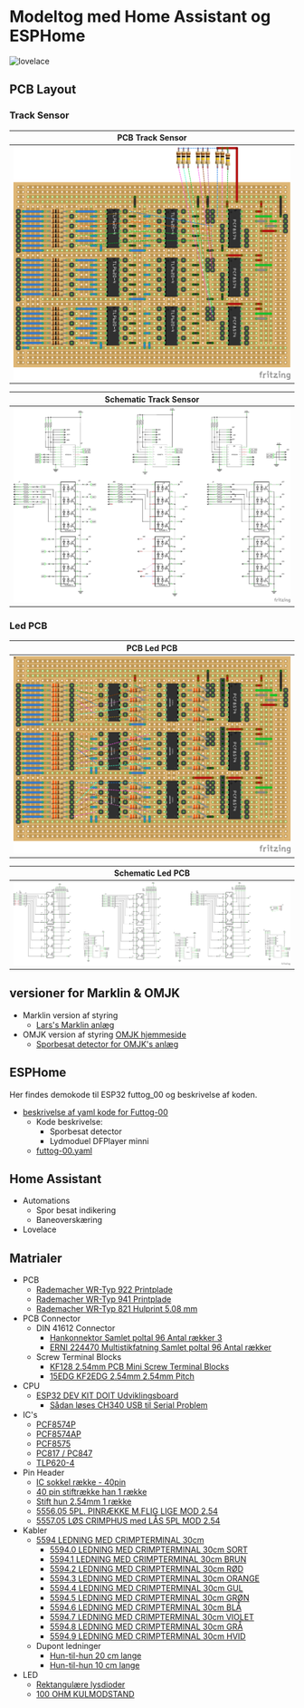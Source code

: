 # Modeltog med Home Assistant og ESPHome

![lovelace](./marklin/Images/Sk%C3%A6rmbillede%20fra%202023-03-29%2017-42-37.png)

## PCB Layout

### Track Sensor

|PCB Track Sensor|
|:---:|
|![PCB](./Fritzing/pcb/input_track_bb.png)  |

|Schematic Track Sensor|
|:---:|
|![Shematic](./Fritzing/pcb/input_track_schem.png)|

### Led PCB

|PCB Led PCB |
|:---:|
|![PCB](./Fritzing/pcb/output_led_bb.png)  |

|Schematic Led PCB|
|:---:|
|![Shematic](./Fritzing/pcb/output_led_schem.png)|

## versioner for Marklin & OMJK

* Marklin version af styring 
  * [Lars's Marklin anlæg](./marklin/Marklin.md)
* OMJK version af styring [OMJK hjemmeside](https://www.facebook.com/omjk1949)
  * [Sporbesat detector for OMJK's anlæg](./omjk/OMJK.md)

## ESPHome

Her findes demokode til ESP32 futtog_00
og beskrivelse af koden.

* [beskrivelse af yaml kode for Futtog-00](./ESPHome/esphome.md)
  * Kode beskrivelse:
    * Sporbesat detector 
    * Lydmoduel DFPlayer minni
  * [futtog-00.yaml](./ESPHome/yaml/futtog-00.yaml)

## Home Assistant

* Automations
  * Spor besat indikering
  * Baneoverskæring
* Lovelace

## Matrialer

* PCB
  * [Rademacher WR-Typ 922 Printplade](https://www.conradelektronik.dk/p/rademacher-wr-typ-922-printplade-til-eksperimenter-hardt-papir-l-x-b-160-mm-x-100-mm-35-m-rastermal-254-mm-indhold-521214 "conradelektronik.dk")
  * [Rademacher WR-Typ 941 Printplade](https://www.conradelektronik.dk/p/rademacher-wr-typ-941-europrintplade-epoxyd-l-x-b-160-mm-x-100-mm-35-m-rastermal-254-mm-indhold-1-stk-529568 "conradelektronik.dk")
  * [Rademacher WR-Typ 821 Hulprint 5.08 mm](https://www.conradelektronik.dk/p/rademacher-wr-typ-821-printplade-hardt-papir-l-x-b-160-mm-x-100-mm-35-m-rastermal-508-mm-indhold-1-stk-527232 "conradelektronik.dk")
* PCB Connector
  * DIN 41612 Connector
    * [Hankonnektor Samlet poltal 96 Antal rækker 3](https://www.conradelektronik.dk/p/tru-components-tc-a-cm96abcr-203-hankonnektor-samlet-poltal-96-antal-rkker-3-1-stk-1586479 "conradelektronik.dk")
    * [ERNI 224470 Multistikfatning Samlet poltal 96 Antal rækker](https://www.conradelektronik.dk/p/erni-224470-multistikfatning-samlet-poltal-96-antal-rkker-3-1-stk-1169120 "conradelektronik.dk")
  * Screw Terminal Blocks  
    * [KF128 2.54mm PCB Mini Screw Terminal Blocks](https://www.aliexpress.com/item/1005001677869988.html?spm=a2g0o.productlist.main.1.dbd222fdV7W0to&algo_pvid=aa72d057-3d1a-4c99-b944-2046c7ceadf4&algo_exp_id=aa72d057-3d1a-4c99-b944-2046c7ceadf4-0&pdp_ext_f=%7B%22sku_id%22%3A%2212000030016966538%22%7D&pdp_npi=3%40dis%21DKK%2123.02%2117.93%21%21%21%21%21%40212250c216804576244045200d0707%2112000030016966538%21sea%21DK%210&curPageLogUid=WK4w9B6z5Rnf)
    * [15EDG KF2EDG 2.54mm 2.54mm Pitch](https://www.aliexpress.com/item/1005004709162265.html?spm=a2g0o.productlist.main.51.29cb7e79CowySb&algo_pvid=4d1174eb-fd2e-4379-b9de-324859466603&algo_exp_id=4d1174eb-fd2e-4379-b9de-324859466603-25&pdp_ext_f=%7B%22sku_id%22%3A%2212000030194807351%22%7D&pdp_npi=3%40dis%21DKK%2122.54%2122.54%21%21%21%21%21%402122443916804688660288319d06e0%2112000030194807351%21sea%21DK%210&curPageLogUid=noc6Dld5wriM)
* CPU
  * [ESP32 DEV KIT DOIT Udviklingsboard](https://ebits.dk/products/esp32-dev-kit-doit-udviklingsboard?_pos=2&_sid=e219da91c&_ss=r "ebits.dk")
    * [Sådan løses CH340 USB til Serial Problem](https://unix.stackexchange.com/a/670637 "unix.stackexchange.com")
* IC's
  * [PCF8574P](https://softgenie.dk/ic/946-pcf8574.html "softgenie.dk")
  * [PCF8574AP ](https://softgenie.dk/ic/259-pcf8574ap.html "softgenie.dk")
  * [PCF8575](https://softgenie.dk/diverse/1534-i2c-16-portudvidelse-arduiniraspberry.html "softgenie.dk")
  * [PC817 / PC847](https://softgenie.dk/ic/302-pc817-opto-coubler.html "softgenie.dk")
  * [TLP620-4](https://el-supply.dk/tlp620-4-optokobler-55v-50ma-5kv-dil16/varenummer/0-386TLP620-4 "EL-Supply")
* Pin Header
  * [IC sokkel række - 40pin](https://softgenie.dk/ic-sokler/293-ic-sokel-raekke-40pin.html "softgenie.dk")
  * [40 pin stiftrække han 1 række](https://softgenie.dk/stik-connector/263-40-pin-stiftraekke-han-1-raekke.html "softgenie.dk")
  * [Stift hun 2.54mm 1 række](https://softgenie.dk/stik-connector/3112-stift-hun-254mm-1-raekke.html#/pins-40_pins "softgenie.dk")
  * [5556.05 5PL. PINRÆKKE M.FLIG LIGE MOD 2.54](https://el-supply.dk/5pl-pinraekke-mflig-lige-mod-254/varenummer/0-5556.05 "el-supply.dk")
  * [5557.05 LØS CRIMPHUS med LÅS 5PL MOD 2.54](https://el-supply.dk/loes-crimphus-med-laas-5pl-mod-254/varenummer/0-5557.05 "el-supply.dk")
* Kabler
  * [5594 LEDNING MED CRIMPTERMINAL 30cm](https://el-supply.dk/soeg/?s=5594 "el-supply.dk")
    * [5594.0 LEDNING MED CRIMPTERMINAL 30cm SORT](https://el-supply.dk/ledning-med-crimpterminal-30cm-sort/varenummer/0-5594.0 "el-supply.dk")
    * [5594.1 LEDNING MED CRIMPTERMINAL 30cm BRUN](https://el-supply.dk/ledning-med-crimpterminal-30cm-brun/varenummer/0-5594.1 "el-supply.dk")
    * [5594.2 LEDNING MED CRIMPTERMINAL 30cm RØD](https://el-supply.dk/ledning-med-crimpterminal-30cm-roed/varenummer/0-5594.2 "el-supply.dk")
    * [5594.3 LEDNING MED CRIMPTERMINAL 30cm ORANGE](https://el-supply.dk/ledning-med-crimpterminal-30cm-orange/varenummer/0-5594.3 "el-supply.dk")
    * [5594.4 LEDNING MED CRIMPTERMINAL 30cm GUL](https://el-supply.dk/ledning-med-crimpterminal-30cm-gul/varenummer/0-5594.4 "el-supply.dk")
    * [5594.5 LEDNING MED CRIMPTERMINAL 30cm GRØN](https://el-supply.dk/soeg/?s=5594 "el-supply.dk")
    * [5594.6 LEDNING MED CRIMPTERMINAL 30cm BLÅ](https://el-supply.dk/ledning-med-crimpterminal-30cm-blaa/varenummer/0-5594.6 "el-supply.dk")
    * [5594.7 LEDNING MED CRIMPTERMINAL 30cm VIOLET](https://el-supply.dk/ledning-med-crimpterminal-30cm-violet/varenummer/0-5594.7 "el-supply.dk")
    * [5594.8 LEDNING MED CRIMPTERMINAL 30cm GRÅ](https://el-supply.dk/ledning-med-crimpterminal-30cm-graa/varenummer/0-5594.8 "el-supply.dk")
    * [5594.9 LEDNING MED CRIMPTERMINAL 30cm HVID](https://el-supply.dk/ledning-med-crimpterminal-30cm-hvid/varenummer/0-5594.9 "el-supply.dk")
  * Dupont ledninger
    * [Hun-til-hun 20 cm lange](https://softgenie.dk/stik-connector/55-hun-til-hun-ledninger.html "softgenie.dk")
    * [Hun-til-hun 10 cm lange](https://softgenie.dk/stik-connector/844-hun-til-hun-dupont-ledninger-korte.html "softgenie.dk")
* LED
  * [Rektangulære lysdioder](https://el-supply.dk/v-213/rektangulaere-lysdioder "el-supply.dk")
  * [100 OHM KULMODSTAND](https://el-supply.dk/100-stk-100-ohm-kulmodstand/varenummer/64-041310 "el-supply.dk")

